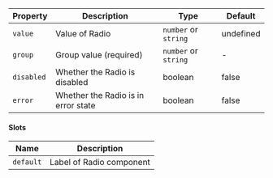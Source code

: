 | Property   | Description                         | Type                | Default   |
|------------|-------------------------------------|---------------------|-----------|
| `value`    | Value of Radio                      | `number` or `string`  | undefined |
| `group`    | Group value (required)              | `number` or `string`  | -         |
| `disabled` | Whether the Radio is disabled       | boolean             | false     |
| `error`    | Whether the Radio is in error state | boolean             | false     |


#### Slots
| Name       | Description              |
|------------|--------------------------|
| `default`  | Label of Radio component |